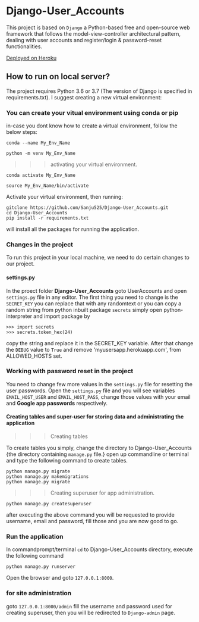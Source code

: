 # Django-User_Accounts
This project is based on `Django` a Python-based free and open-source web framework that follows the model-view-controller architectural pattern, dealing with user accounts and register/login & password-reset functionalities.

[Deployed on Heroku](https://myusersapp.herokuapp.com)

## How to run on local server?
The project requires Python 3.6 or 3.7 (The version of Django is specified in requirements.txt).
I suggest creating a new virtual environment:
### You can create your vitual environment using conda or pip
in-case you dont know how to create a virtual environment, follow the below steps:

```conda --name My_Env_Name```

```python -m venv My_Env_Name```

>>> activating your virtual environment.

```conda activate My_Env_Name```

```source My_Env_Name/bin/activate```

Activate your virtual environment, then running:
```
gitclone https://github.com/Sanju525/Django-User_Accounts.git
cd Django-User_Accounts
pip install -r requirements.txt
```

will install all the packages for running the application.
### Changes in the project
To run this project in your local machine, we need to do certain changes to our project.
#### settings.py
In the proect folder **Django-User_Accounts** goto UserAccounts and open `settings.py` file in any editor. The first thing you need to change is the `SECRET_KEY` you can replace that with any randomtext or you can copy a random string from python inbuilt package `secrets` simply open python-interpreter and import package by 
```
>>> import secrets
>>> secrets.token_hex(24)
```
copy the string and replace it in the SECRET_KEY variable. After that change the `DEBUG` value to `True` and remove 'myusersapp.herokuapp.com', from ALLOWED_HOSTS set.

### Working with password reset in the project
You need to change few more values in the `settings.py` file for resetting the user passwords. Open the `settings.py` file and you will see variables `EMAIL_HOST_USER` and `EMAIL_HOST_PASS`, change those values with your email and **Google app passwords** respectively.

#### Creating tables and super-user for storing data and administrating the application
>>> Creating tables

To create tables you simply, change the directory to Django-User_Accounts {the directory containing `manage.py` file.}
open up commandline or terminal and type the following command to create tables.
```
python manage.py migrate
python manage.py makemigrations
python manage.py migrate
```

>>> Creating superuser for app administration.
```
python manage.py createsuperuser
```

after executing the above command you will be requested to provide username, email and password, fill those and you are now good to go.

### Run the application
In commandprompt/terminal `cd` to Django-User_Accounts directory, execute the following command
```
python manage.py runserver
```
Open the browser and goto `127.0.0.1:8000`.

### for site administration 
goto `127.0.0.1:8000/admin` fill the username and password used for creating superuser, then you will be redirected to `Django-admin` page.



